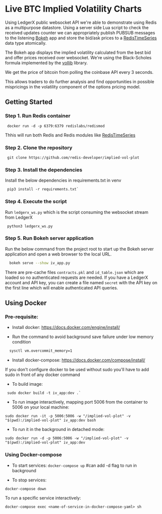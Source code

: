# Live BTC Implied Volatility Charts

Using LedgerX public websocket API we're able to demonstrate using Redis as a multipurpose datastore.
Using a server side Lua script to check the received updates counter we can appropriately publish PUBSUB messages to the
listening [Bokeh](https://docs.bokeh.org/en/latest/) app and store the bid/ask prices to a 
[RedisTimeSeries](https://oss.redislabs.com/redistimeseries/) data type atomically.

The Bokeh app displays the implied volatility calculated from the best bid and offer prices received over websocket.
We're using the Black-Scholes formula implemented by the [vollib](http://vollib.org/) library.

We get the price of bitcoin from polling the coinbase API every 3 seconds.

This allows traders to do further analysis and find opportunities in possible mispricings in the volatility component of
the options pricing model.

## Getting Started

### Step 1. Run Redis container

```
 docker run -d -p 6379:6379 redislabs/redismod
```

Thhis will run both Redis and Redis modules like [RedisTimeSeries](https://oss.redislabs.com/redistimeseries/)

### Step 2. Clone the repository

```
 git clone https://github.com/redis-developer/implied-vol-plot
```

### Step 3. Install the dependencies

Install the below dependencies in requirements.txt in venv

```
 pip3 install -r requirements.txt`
```

### Step 4.  Execute the script

Run `ledgerx_ws.py` which is the script consuming the websocket stream from LedgerX 

```
 python3 ledgerx_ws.py
```

### Step 5. Run Bokeh server application

Run the below command from the project root to start up the Bokeh server application and open a web browser to
the local URL.

```bash
  bokeh serve --show iv_app.py
```

There are pre-cache files `contracts.pkl` and `id_table.json` which are loaded so no authenticated requests are needed.
If you have a LedgerX account and API key, you can create a file named `secret` with the API key on the first line which
will enable authenticated API queries.

## Using Docker

### Pre-requisite:
- Install docker: https://docs.docker.com/engine/install/

- Run the command to avoid background save failure under low memory condition

```bash
  sysctl vm.overcommit_memory=1 
```

- Install docker-compose: https://docs.docker.com/compose/install/

If you don't configure docker to be used without sudo you'll have to add sudo in front of any docker command

- To build image: 

```
 sudo docker build -t iv_app:dev .`
```

- To run image interactively, mapping port 5006 from the container to 5006 on your local machine:

`sudo docker run -it -p 5006:5006 -w "/implied-vol-plot" -v "$(pwd):/implied-vol-plot" iv_app:dev bash`

- To run it in the background in detached mode:

`sudo docker run -d -p 5006:5006 -w "/implied-vol-plot" -v "$(pwd):/implied-vol-plot" iv_app:dev`

### Using Docker-compose

- To start services: 
`docker-compose up` #can add -d flag to run in background

- To stop services: 

`docker-compose down`

To run a specific service interactively: 

`docker-compose exec <name-of-service-in-docker-compose-yaml> sh`
